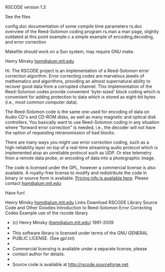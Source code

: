 RSCODE version 1.3

See the files

config.doc 	documentation of some compile time parameters
rs.doc 		overview of the Reed-Solomon coding program
rs.man		a man page, slightly outdated at this point
example.c	a simple example of encoding,decoding, and error correction

Makefile	should work on a Sun system, may require GNU make.


Henry Minsky
hqm@alum.mit.edu


Hi. The RSCODE project is an implementation of a Reed-Solomon error correction algorithm. Error correcting codes are marvelous jewels of mathematics and algorithms, providing an almost supernatural ability to recover good data from a corrupted channel.
This implementation of the Reed-Solomon codes provide convenient 'byte-sized' block coding which is convenient for adding protection to data which is stored as eight-bit bytes (i.e., most common computer data).

The Reed-Solomon code is the same one used for encoding of data on Audio CD's and CD-ROM disks, as well as many magnetic and optical disk controllers. You basically want to use Reed-Solomon coding in any situation where "forward error correction" is needed, i.e., the decoder will not have the option of requesting retransmission of bad blocks.

There are many ways you might use error correction coding, such as a high-reliability layer on top of a real-time streaming audio protocol which is implemented atop an unreliable protocol such as UDP. Or else telemetry from a remote data probe, or encoding of data into a photographic image.

The code is licensed under the GPL, however a commercial license is also available. A royalty-free license to modify and redistribute the code in binary or source form is available. [Pricing info is available here](http://beartronics.com/rscode.html). Please contact hqm@alum.mit.edu

Have fun!

Henry Minsky
hqm@alum.mit.edu
Links
Download RSCODE Library Source Code and Other Goodies
Introduction to Reed-Solomon Error Correcting Codes
Example use of the rscode library




 * (c) Henry Minsky (hqm@alum.mit.edu) 1991-2009
 *
 * This software library is licensed under terms of the GNU GENERAL
 * PUBLIC LICENSE. (See gpl.txt)
 * 
 * Commercial licensing is available under a separate license, please
 * contact author for details.
 *
 * Source code is available at http://rscode.sourceforge.net


